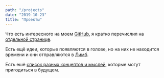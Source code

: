 ```yaml
---
path: "/projects"
date: "2019-10-23"
title: "Проекты"
---
```


Что есть интересного на моем [GitHub](https://github.com/mikolasan), я кратко перечислил на [отдельной странице](/projects/github).

Есть ещё идеи, которые появляются в голове, но на них не находится времени и они отправляются в [Лимб](/projects/limbo).

Есть ешё [список разных концептов и мыслей](/projects/unsolved-problems), которые могут пригодиться в будущем.



